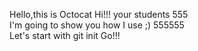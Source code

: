 
Hello,this is Octocat Hi!!! your students 555 <br />
I'm going to show you how I use ;) 555555  <br />
Let's start with git init Go!!!
